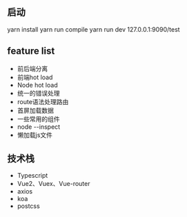## 启动
yarn install
yarn run compile
yarn run dev
127.0.0.1:9090/test

## feature list
- 前后端分离
- 前端hot load
- Node hot load
- 统一的错误处理
- route语法处理路由
- 首屏加载数据
- 一些常用的组件
- node --inspect
- 懒加载js文件

## 技术栈
- Typescript
- Vue2、Vuex、Vue-router
- axios
- koa
- postcss

